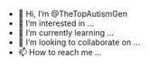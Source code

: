 - 👋 Hi, I’m @TheTopAutismGen
- 👀 I’m interested in ...
- 🌱 I’m currently learning ...
- 💞️ I’m looking to collaborate on ...
- 📫 How to reach me ...

<!---
TheTopAutismGen/TheTopAutismGen is a ✨ special ✨ repository because its `README.md` (this file) appears on your GitHub profile.
You can click the Preview link to take a look at your changes.
--->

